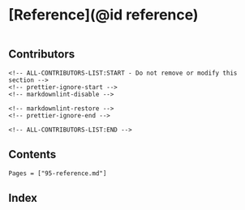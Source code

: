 # [Reference](@id reference)

```@bibliography
```

## Contributors

```@raw html
<!-- ALL-CONTRIBUTORS-LIST:START - Do not remove or modify this section -->
<!-- prettier-ignore-start -->
<!-- markdownlint-disable -->

<!-- markdownlint-restore -->
<!-- prettier-ignore-end -->

<!-- ALL-CONTRIBUTORS-LIST:END -->
```

## Contents

```@contents
Pages = ["95-reference.md"]
```

## Index

```@index
```
